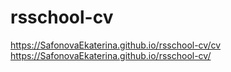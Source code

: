 # rsschool-cv
https://SafonovaEkaterina.github.io/rsschool-cv/cv
https://SafonovaEkaterina.github.io/rsschool-cv/
